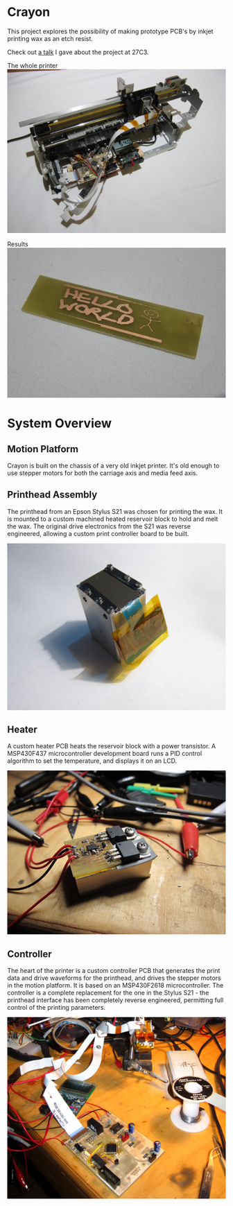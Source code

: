 # Crayon
This project explores the possibility of making prototype PCB's by inkjet printing wax as an etch resist.

Check out [a talk](https://media.ccc.de/v/27c3-4099-en-file_print_electronics) I gave about the project at 27C3.

The whole printer
![The whole printer](photos/wholeprinter.JPG)

Results
![Results](photos/hw-good.JPG)

# System Overview

## Motion Platform

Crayon is built on the chassis of a very old inkjet printer. It's old enough to use stepper motors for both the carriage axis and media feed axis.

## Printhead Assembly

The printhead from an Epson Stylus S21 was chosen for printing the wax. It is mounted to a custom machined heated reservoir block to hold and melt the wax. The original drive electronics from the S21 was reverse engineered, allowing a custom print controller board to be built.

![Printhead](photos/gasket-mounted.JPG)

## Heater

A custom heater PCB heats the reservoir block with a power transistor. A MSP430F437 microcontroller development board runs a PID control algorithm to set the temperature, and displays it on an LCD.

![Heater](photos/heater.JPG)

## Controller

The heart of the printer is a custom controller PCB that generates the print data and drive waveforms for the printhead, and drives the stepper motors in the motion platform. It is based on an MSP430F2618 microcontroller. The controller is a complete replacement for the one in the Stylus S21 - the printhead interface has been completely reverse engineered, permitting full control of the printing parameters. 

![Controller](photos/controller.JPG)
